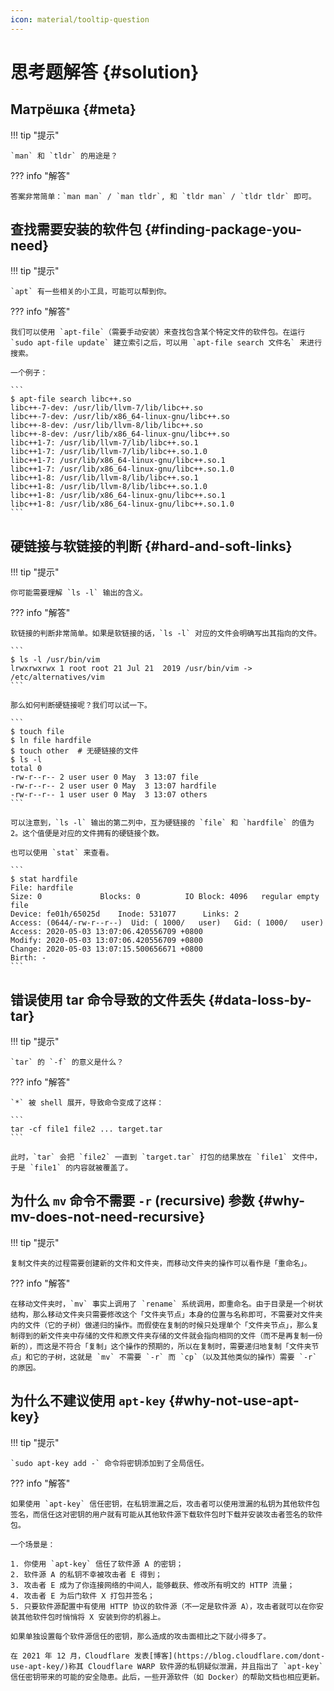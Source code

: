 ```yaml
---
icon: material/tooltip-question
---
```


# 思考题解答 {#solution}

## Матрёшка {#meta}

!!! tip "提示"

    `man` 和 `tldr` 的用途是？

??? info "解答"

    答案非常简单：`man man` / `man tldr`, 和 `tldr man` / `tldr tldr` 即可。

## 查找需要安装的软件包 {#finding-package-you-need}

!!! tip "提示"

    `apt` 有一些相关的小工具，可能可以帮到你。

??? info "解答"

    我们可以使用 `apt-file`（需要手动安装）来查找包含某个特定文件的软件包。在运行 `sudo apt-file update` 建立索引之后，可以用 `apt-file search 文件名` 来进行搜索。

    一个例子：

    ```
    $ apt-file search libc++.so
    libc++-7-dev: /usr/lib/llvm-7/lib/libc++.so
    libc++-7-dev: /usr/lib/x86_64-linux-gnu/libc++.so
    libc++-8-dev: /usr/lib/llvm-8/lib/libc++.so
    libc++-8-dev: /usr/lib/x86_64-linux-gnu/libc++.so
    libc++1-7: /usr/lib/llvm-7/lib/libc++.so.1
    libc++1-7: /usr/lib/llvm-7/lib/libc++.so.1.0
    libc++1-7: /usr/lib/x86_64-linux-gnu/libc++.so.1
    libc++1-7: /usr/lib/x86_64-linux-gnu/libc++.so.1.0
    libc++1-8: /usr/lib/llvm-8/lib/libc++.so.1
    libc++1-8: /usr/lib/llvm-8/lib/libc++.so.1.0
    libc++1-8: /usr/lib/x86_64-linux-gnu/libc++.so.1
    libc++1-8: /usr/lib/x86_64-linux-gnu/libc++.so.1.0
    ```

## 硬链接与软链接的判断 {#hard-and-soft-links}

!!! tip "提示"

    你可能需要理解 `ls -l` 输出的含义。

??? info "解答"

    软链接的判断非常简单。如果是软链接的话，`ls -l` 对应的文件会明确写出其指向的文件。

    ```
    $ ls -l /usr/bin/vim
    lrwxrwxrwx 1 root root 21 Jul 21  2019 /usr/bin/vim -> /etc/alternatives/vim
    ```

    那么如何判断硬链接呢？我们可以试一下。

    ```
    $ touch file
    $ ln file hardfile
    $ touch other  # 无硬链接的文件
    $ ls -l
    total 0
    -rw-r--r-- 2 user user 0 May  3 13:07 file
    -rw-r--r-- 2 user user 0 May  3 13:07 hardfile
    -rw-r--r-- 1 user user 0 May  3 13:07 others
    ```

    可以注意到，`ls -l` 输出的第二列中，互为硬链接的 `file` 和 `hardfile` 的值为 2。这个值便是对应的文件拥有的硬链接个数。

    也可以使用 `stat` 来查看。

    ```
    $ stat hardfile
    File: hardfile
    Size: 0         	Blocks: 0          IO Block: 4096   regular empty file
    Device: fe01h/65025d	Inode: 531077      Links: 2
    Access: (0644/-rw-r--r--)  Uid: ( 1000/   user)   Gid: ( 1000/   user)
    Access: 2020-05-03 13:07:06.420556709 +0800
    Modify: 2020-05-03 13:07:06.420556709 +0800
    Change: 2020-05-03 13:07:15.500656671 +0800
    Birth: -
    ```

## 错误使用 tar 命令导致的文件丢失 {#data-loss-by-tar}

!!! tip "提示"

    `tar` 的 `-f` 的意义是什么？

??? info "解答"

    `*` 被 shell 展开，导致命令变成了这样：

    ```
    tar -cf file1 file2 ... target.tar
    ```

    此时，`tar` 会把 `file2` 一直到 `target.tar` 打包的结果放在 `file1` 文件中，于是 `file1` 的内容就被覆盖了。

## 为什么 `mv` 命令不需要 `-r` (recursive) 参数 {#why-mv-does-not-need-recursive}

!!! tip "提示"

    复制文件夹的过程需要创建新的文件和文件夹，而移动文件夹的操作可以看作是「重命名」。

??? info "解答"

    在移动文件夹时，`mv` 事实上调用了 `rename` 系统调用，即重命名。由于目录是一个树状结构，那么移动文件夹只需要修改这个「文件夹节点」本身的位置与名称即可，不需要对文件夹内的文件（它的子树）做递归的操作。而假使在复制的时候只处理单个「文件夹节点」，那么复制得到的新文件夹中存储的文件和原文件夹存储的文件就会指向相同的文件（而不是再复制一份新的），而这是不符合「复制」这个操作的预期的，所以在复制时，需要递归地复制「文件夹节点」和它的子树，这就是 `mv` 不需要 `-r` 而 `cp`（以及其他类似的操作）需要 `-r` 的原因。

## 为什么不建议使用 `apt-key` {#why-not-use-apt-key}

!!! tip "提示"

    `sudo apt-key add -` 命令将密钥添加到了全局信任。

??? info "解答"

    如果使用 `apt-key` 信任密钥，在私钥泄漏之后，攻击者可以使用泄漏的私钥为其他软件包签名，而信任这对密钥的用户就有可能从其他软件源下载软件包时下载并安装攻击者签名的软件包。

    一个场景是：

    1. 你使用 `apt-key` 信任了软件源 A 的密钥；
    2. 软件源 A 的私钥不幸被攻击者 E 得到；
    3. 攻击者 E 成为了你连接网络的中间人，能够截获、修改所有明文的 HTTP 流量；
    4. 攻击者 E 为后门软件 X 打包并签名；
    5. 只要软件源配置中有使用 HTTP 协议的软件源（不一定是软件源 A），攻击者就可以在你安装其他软件包时悄悄将 X 安装到你的机器上。

    如果单独设置每个软件源信任的密钥，那么造成的攻击面相比之下就小得多了。

    在 2021 年 12 月，Cloudflare 发表[博客](https://blog.cloudflare.com/dont-use-apt-key/)称其 Cloudflare WARP 软件源的私钥疑似泄漏，并且指出了 `apt-key` 信任密钥带来的可能的安全隐患。此后，一些开源软件（如 Docker）的帮助文档也相应更新。
